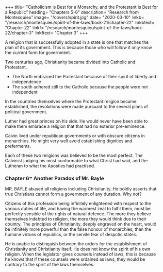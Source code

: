 +++
title= "Catholicism is Best for a Monarchy, and the Protestant is Best for a Republic"
heading= "Chapters 5-6"
description= "Research from Montesquieu"
image= "/covers/spirit.jpg"
date= "2020-03-10"
linkb= "/research/montesquieu/spirit-of-the-laws/book-21/chapter-22"
linkbtext= "Chapter 22"
linkf= "/research/montesquieu/spirit-of-the-laws/book-22/chapter-3"
linkftext= "Chapter 3"
+++

<!-- WHEN a religion is introduced in a state, it is commonly such as is most suitable to the plan of government there established. -->

A religion that is successfully adopted in a state is one that matches the plan of its government. This is because those who will follow it only know the current form for government.  

<!-- ; for those who receive it, and those who are the cause of its being received, have scarcely any other idea of policy, than that of the state in which they were born. -->

Two centuries ago, Christianity became divided into Catholic and Protestant. 
- The North embraced the Protestant because of their spirit of liberty and independence
- The south adhered still to the Catholic because the people were not independent

<!--  religion, which has no visible head, is more agreeable to the independency of the climate, than that which has one. -->

In the countries themselves where the Protestant religion became established, the revolutions were made pursuant to the several plans of political government. 

Luther had great princes on his side. He would never have been able to make them embrace a religion that <!--  relish an ecclesiastic authority --> that had no exterior pre-eminence. 

Calvin lived under republican governments or with obscure citizens in monarchies. He might very well avoid establishing dignities and preferments.

Each of these two religions was believed to be the most perfect. The Calvinist judging his most conformable to what Christ had said, and the Lutheran to what the Apostles had practised.



### Chapter 6= Another Paradox of Mr. Bayle

MR. BAYLE abused all religions including Christianity. He boldly asserts that true Christians cannot form a government of any duration. Why not? 

Citizens of this profession being infinitely enlightened with respect to the various duties of life, and having the warmest zeal to fulfil them, must be perfectly sensible of the rights of natural defence. The more they believe themselves indebted to religion, the more they would think due to their country. The principles of Christianity, deeply engraved on the heart, would be infinitely more powerful than the false honour of monarchies, than the humane virtues of republics, or the servile fear of despotic states.

He is unable to distinguish between the orders for the establishment of Christianity and Christianity itself. He does not know the spirit of his own religion. When the legislator gives counsels instead of laws, this is because he knows that if these counsels were ordained as laws, they would be contrary to the spirit of the laws themselves.
